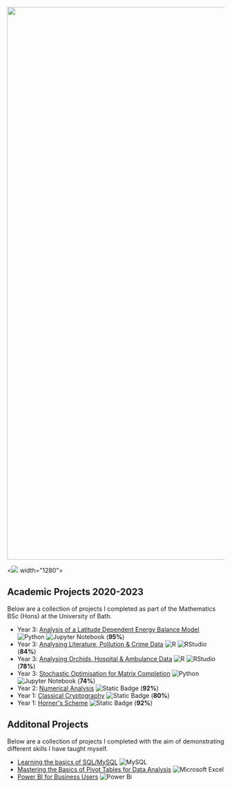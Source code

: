 <img src="https://github.com/callumgregory/callumgregory/assets/139076366/46257324-5831-4c96-86a0-b15d10d42c19" width="1280"/><br>

<![](https://github.com/callumgregory/callumgregory/blob/main/intro%20gif.gif) width="1280">


## Academic Projects 2020-2023
Below are a collection of projects I completed as part of the Mathematics BSc (Hons) at the University of Bath. 
- Year 3: [Analysis of a Latitude Dependent Energy Balance Model](https://github.com/callumgregory/Analysis-of-a-Latitude-Dependent-Energy-Balance-Model) ![Python](https://img.shields.io/badge/Python-3670A0?style=flat&logo=python&logoColor=ffdd54) ![Jupyter Notebook](https://img.shields.io/badge/Jupyter-%23FA0F00.svg?style=flat&logo=jupyter&logoColor=white) (**95%**)
- Year 3: [Analysing Literature, Pollution & Crime Data](https://github.com/callumgregory/Analysing-Literature-Pollution-and-Crime-Data) ![R](https://img.shields.io/badge/R-%23276DC3.svg?style=flat&logo=r&logoColor=white) ![RStudio](https://img.shields.io/badge/RStudio-4285F4?style=flat&logo=rstudio&logoColor=white) (**84%**)
- Year 3: [Analysing Orchids, Hospital & Ambulance Data](https://github.com/callumgregory/Analysing-Orchids-Hospital-Ambulance-Data) ![R](https://img.shields.io/badge/R-%23276DC3.svg?style=flat&logo=r&logoColor=white) ![RStudio](https://img.shields.io/badge/RStudio-4285F4?style=flat&logo=rstudio&logoColor=white) (**78%**)
- Year 3: [Stochastic Optimisation for Matrix Completion](https://github.com/callumgregory/Stochastic-Optimisation-for-Matrix-Completion) ![Python](https://img.shields.io/badge/Python-3670A0?style=flat&logo=python&logoColor=ffdd54) ![Jupyter Notebook](https://img.shields.io/badge/Jupyter-%23FA0F00.svg?style=flat&logo=jupyter&logoColor=white) (**74%**)
- Year 2: [Numerical Analysis](https://github.com/callumgregory/Numerical-Analysis-2021) ![Static Badge](https://img.shields.io/badge/MATLAB-blue)  (**92%**) 
- Year 1: [Classical Cryptography](https://github.com/callumgregory/Classical-Cryptography-2021) ![Static Badge](https://img.shields.io/badge/MATLAB-blue)  (**80%**)
- Year 1: [Horner's Scheme](https://github.com/callumgregory/Horner-s-Scheme-2020) ![Static Badge](https://img.shields.io/badge/MATLAB-blue)  (**92%**)

## Additonal Projects
Below are a collection of projects I completed with the aim of demonstrating different skills I have taught myself.
- [Learning the basics of SQL/MySQL](https://github.com/callumgregory/Learning-the-basics-of-SQL-MySQL) ![MySQL](https://img.shields.io/badge/MySQL-%2300f.svg?style=flat&logo=mysql&logoColor=white)
- [Mastering the Basics of Pivot Tables for Data Analysis](https://github.com/callumgregory/Excel---Pivot-Tables-) ![Microsoft Excel](https://img.shields.io/badge/Microsoft_Excel-217346?style=flat&logo=microsoft-excel&logoColor=white)
- [Power BI for Business Users](https://github.com/callumgregory/Power-BI-for-Business-Users-) ![Power Bi](https://img.shields.io/badge/Power_BI-%23E5A00D.svg?style=flat&logo=powerbi&logoColor=white)

<!---
callumgregory/callumgregory is a ✨ special ✨ repository because its `README.md` (this file) appears on your GitHub profile.
You can click the Preview link to take a look at your changes.
--->

